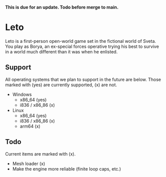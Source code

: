 **This is due for an update. Todo before merge to main.**

# Leto
Leto is a first-person open-world game set in the fictional world of Sveta. You play as Borya, an ex-special forces operative trying his best to survive in a world much different than it was when he enlisted.

## Support
All operating systems that we plan to support in the future are below. Those marked with (yes) are currently supported, (x) are not.

- Windows
	- x86_64 (yes)
	- i836 / x86_86 (x)
- Linux
	- x86_64 (yes)
	- i836 / x86_86 (x)
	- arm64 (x)

## Todo
Current items are marked with (x).

- Mesh loader (x)
- Make the engine more reliable (finite loop caps, etc.)
